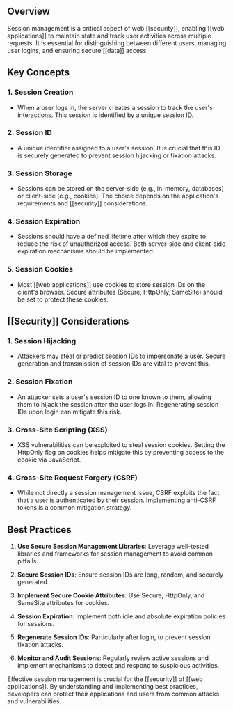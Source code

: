 ## Overview
Session management is a critical aspect of web [[security]], enabling [[web applications]] to maintain state and track user activities across multiple requests. It is essential for distinguishing between different users, managing user logins, and ensuring secure [[data]] access.

## Key Concepts

### 1. **Session Creation**
- When a user logs in, the server creates a session to track the user's interactions. This session is identified by a unique session ID.

### 2. **Session ID**
- A unique identifier assigned to a user's session. It is crucial that this ID is securely generated to prevent session hijacking or fixation attacks.

### 3. **Session Storage**
- Sessions can be stored on the server-side (e.g., in-memory, databases) or client-side (e.g., cookies). The choice depends on the application's requirements and [[security]] considerations.

### 4. **Session Expiration**
- Sessions should have a defined lifetime after which they expire to reduce the risk of unauthorized access. Both server-side and client-side expiration mechanisms should be implemented.

### 5. **Session Cookies**
- Most [[web applications]] use cookies to store session IDs on the client's browser. Secure attributes (Secure, HttpOnly, SameSite) should be set to protect these cookies.

## [[Security]] Considerations

### 1. **Session Hijacking**
- Attackers may steal or predict session IDs to impersonate a user. Secure generation and transmission of session IDs are vital to prevent this.

### 2. **Session Fixation**
- An attacker sets a user's session ID to one known to them, allowing them to hijack the session after the user logs in. Regenerating session IDs upon login can mitigate this risk.

### 3. **Cross-Site Scripting (XSS)**
- XSS vulnerabilities can be exploited to steal session cookies. Setting the HttpOnly flag on cookies helps mitigate this by preventing access to the cookie via JavaScript.

### 4. **Cross-Site Request Forgery (CSRF)**
- While not directly a session management issue, CSRF exploits the fact that a user is authenticated by their session. Implementing anti-CSRF tokens is a common mitigation strategy.

## Best Practices

1. **Use Secure Session Management Libraries**: Leverage well-tested libraries and frameworks for session management to avoid common pitfalls.

2. **Secure Session IDs**: Ensure session IDs are long, random, and securely generated.

3. **Implement Secure Cookie Attributes**: Use Secure, HttpOnly, and SameSite attributes for cookies.

4. **Session Expiration**: Implement both idle and absolute expiration policies for sessions.

5. **Regenerate Session IDs**: Particularly after login, to prevent session fixation attacks.

6. **Monitor and Audit Sessions**: Regularly review active sessions and implement mechanisms to detect and respond to suspicious activities.

Effective session management is crucial for the [[security]] of [[web applications]]. By understanding and implementing best practices, developers can protect their applications and users from common attacks and vulnerabilities.